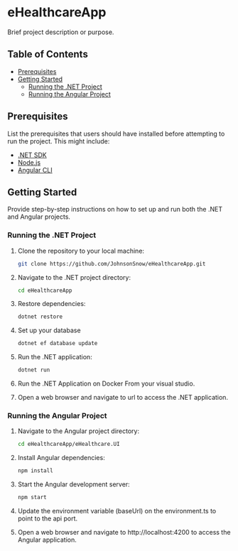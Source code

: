 # eHealthcareApp

Brief project description or purpose.

## Table of Contents

- [Prerequisites](#prerequisites)
- [Getting Started](#getting-started)
  - [Running the .NET Project](#running-the-net-project)
  - [Running the Angular Project](#running-the-angular-project)

## Prerequisites

List the prerequisites that users should have installed before attempting to run the project. This might include:

- [.NET SDK](https://dotnet.microsoft.com/download/dotnet)
- [Node.js](https://nodejs.org/)
- [Angular CLI](https://angular.io/cli)

## Getting Started

Provide step-by-step instructions on how to set up and run both the .NET and Angular projects.

### Running the .NET Project

1. Clone the repository to your local machine:

   ```bash
   git clone https://github.com/JohnsonSnow/eHealthcareApp.git

2. Navigate to the .NET project directory:
   ```bash
   cd eHealthcareApp
   
3. Restore dependencies:
   ```bash
   dotnet restore

4. Set up your database
   ```bash
   dotnet ef database update

5. Run the .NET application:
   ```bash
   dotnet run

6. Run the .NET Application on Docker From your visual studio.

6. Open a web browser and navigate to url to access the .NET application.


### Running the Angular Project

1. Navigate to the Angular project directory:
   ```bash
   cd eHealthcareApp/eHealthcare.UI

2. Install Angular dependencies:
   ```bash
   npm install

3. Start the Angular development server:
   ```bash
   npm start

4. Update the environment variable (baseUrl) on the environment.ts to point to the api port.

5. Open a web browser and navigate to http://localhost:4200 to access the Angular application.
